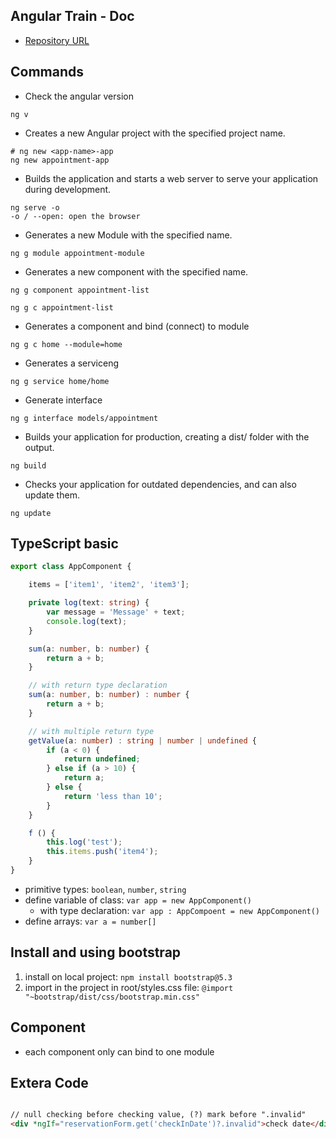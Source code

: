 ## Angular Train - Doc

- [Repository URL](https://github.com/JannickLeismann/angular-course-appointment-app)

## Commands
- Check the angular version
```
ng v
```
- Creates a new Angular project with the specified project name.
```
# ng new <app-name>-app
ng new appointment-app
```
- Builds the application and starts a web server to serve your application during development.
```
ng serve -o
-o / --open: open the browser
```

- Generates a new Module with the specified name.
```
ng g module appointment-module
```

- Generates a new component with the specified name.
```
ng g component appointment-list

ng g c appointment-list
```

- Generates a component and bind (connect) to module
```
ng g c home --module=home 
```

- Generates a serviceng
```
ng g service home/home  
```


- Generate interface
```
ng g interface models/appointment
```

- Builds your application for production, creating a dist/ folder with the output.
```
ng build
```

- Checks your application for outdated dependencies, and can also update them.
```
ng update
```


## TypeScript basic
```ts
export class AppComponent {

    items = ['item1', 'item2', 'item3'];

    private log(text: string) {
        var message = 'Message' + text;
        console.log(text);
    }

    sum(a: number, b: number) {
        return a + b;
    }

    // with return type declaration
    sum(a: number, b: number) : number {
        return a + b;
    }

    // with multiple return type
    getValue(a: number) : string | number | undefined {
        if (a < 0) {
            return undefined;
        } else if (a > 10) {
            return a;
        } else {
            return 'less than 10';
        }
    }

    f () {
        this.log('test');
        this.items.push('item4');
    }
}
```
- primitive types: `boolean`, `number`, `string`
- define variable of class: `var app = new AppComponent()`
    - with type declaration: `var app : AppCompoent = new AppComponent()`
- define arrays: `var a = number[]`

## Install and using bootstrap
1. install on local project: `npm install bootstrap@5.3`
2. import in the project in root/styles.css file: `@import "~bootstrap/dist/css/bootstrap.min.css"`

## Component
- each component only can bind to one module

## Extera Code
```html

// null checking before checking value, (?) mark before ".invalid"
<div *ngIf="reservationForm.get('checkInDate')?.invalid">check date</div>

```